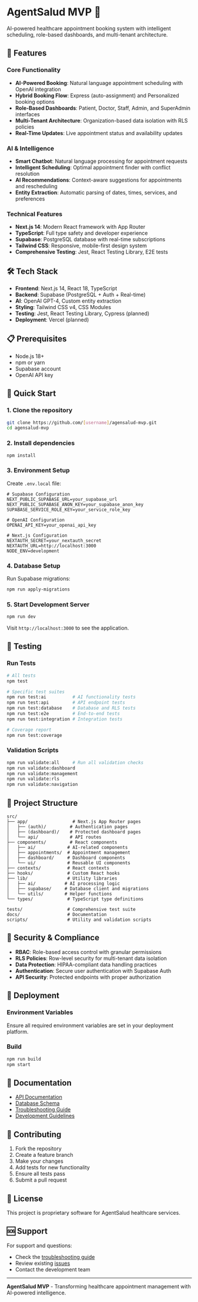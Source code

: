 # AgentSalud MVP 🏥

AI-powered healthcare appointment booking system with intelligent scheduling, role-based dashboards, and multi-tenant architecture.

## 🚀 Features

### Core Functionality
- **AI-Powered Booking**: Natural language appointment scheduling with OpenAI integration
- **Hybrid Booking Flow**: Express (auto-assignment) and Personalized booking options
- **Role-Based Dashboards**: Patient, Doctor, Staff, Admin, and SuperAdmin interfaces
- **Multi-Tenant Architecture**: Organization-based data isolation with RLS policies
- **Real-Time Updates**: Live appointment status and availability updates

### AI & Intelligence
- **Smart Chatbot**: Natural language processing for appointment requests
- **Intelligent Scheduling**: Optimal appointment finder with conflict resolution
- **AI Recommendations**: Context-aware suggestions for appointments and rescheduling
- **Entity Extraction**: Automatic parsing of dates, times, services, and preferences

### Technical Features
- **Next.js 14**: Modern React framework with App Router
- **TypeScript**: Full type safety and developer experience
- **Supabase**: PostgreSQL database with real-time subscriptions
- **Tailwind CSS**: Responsive, mobile-first design system
- **Comprehensive Testing**: Jest, React Testing Library, E2E tests

## 🛠️ Tech Stack

- **Frontend**: Next.js 14, React 18, TypeScript
- **Backend**: Supabase (PostgreSQL + Auth + Real-time)
- **AI**: OpenAI GPT-4, Custom entity extraction
- **Styling**: Tailwind CSS v4, CSS Modules
- **Testing**: Jest, React Testing Library, Cypress (planned)
- **Deployment**: Vercel (planned)

## 📋 Prerequisites

- Node.js 18+ 
- npm or yarn
- Supabase account
- OpenAI API key

## 🚀 Quick Start

### 1. Clone the repository
```bash
git clone https://github.com/[username]/agensalud-mvp.git
cd agensalud-mvp
```

### 2. Install dependencies
```bash
npm install
```

### 3. Environment Setup
Create `.env.local` file:
```env
# Supabase Configuration
NEXT_PUBLIC_SUPABASE_URL=your_supabase_url
NEXT_PUBLIC_SUPABASE_ANON_KEY=your_supabase_anon_key
SUPABASE_SERVICE_ROLE_KEY=your_service_role_key

# OpenAI Configuration
OPENAI_API_KEY=your_openai_api_key

# Next.js Configuration
NEXTAUTH_SECRET=your_nextauth_secret
NEXTAUTH_URL=http://localhost:3000
NODE_ENV=development
```

### 4. Database Setup
Run Supabase migrations:
```bash
npm run apply-migrations
```

### 5. Start Development Server
```bash
npm run dev
```

Visit `http://localhost:3000` to see the application.

## 🧪 Testing

### Run Tests
```bash
# All tests
npm test

# Specific test suites
npm run test:ai          # AI functionality tests
npm run test:api         # API endpoint tests
npm run test:database    # Database and RLS tests
npm run test:e2e         # End-to-end tests
npm run test:integration # Integration tests

# Coverage report
npm run test:coverage
```

### Validation Scripts
```bash
npm run validate:all     # Run all validation checks
npm run validate:dashboard
npm run validate:management
npm run validate:rls
npm run validate:navigation
```

## 📁 Project Structure

```
src/
├── app/                 # Next.js App Router pages
│   ├── (auth)/         # Authentication pages
│   ├── (dashboard)/    # Protected dashboard pages
│   └── api/            # API routes
├── components/         # React components
│   ├── ai/            # AI-related components
│   ├── appointments/  # Appointment management
│   ├── dashboard/     # Dashboard components
│   └── ui/            # Reusable UI components
├── contexts/          # React contexts
├── hooks/             # Custom React hooks
├── lib/               # Utility libraries
│   ├── ai/           # AI processing logic
│   ├── supabase/     # Database client and migrations
│   └── utils/        # Helper functions
└── types/             # TypeScript type definitions

tests/                 # Comprehensive test suite
docs/                  # Documentation
scripts/               # Utility and validation scripts
```

## 🔐 Security & Compliance

- **RBAC**: Role-based access control with granular permissions
- **RLS Policies**: Row-level security for multi-tenant data isolation
- **Data Protection**: HIPAA-compliant data handling practices
- **Authentication**: Secure user authentication with Supabase Auth
- **API Security**: Protected endpoints with proper authorization

## 🚀 Deployment

### Environment Variables
Ensure all required environment variables are set in your deployment platform.

### Build
```bash
npm run build
npm start
```

## 📖 Documentation

- [API Documentation](docs/api/)
- [Database Schema](docs/database/)
- [Troubleshooting Guide](docs/troubleshooting/)
- [Development Guidelines](TASK.md)

## 🤝 Contributing

1. Fork the repository
2. Create a feature branch
3. Make your changes
4. Add tests for new functionality
5. Ensure all tests pass
6. Submit a pull request

## 📄 License

This project is proprietary software for AgentSalud healthcare services.

## 🆘 Support

For support and questions:
- Check the [troubleshooting guide](docs/troubleshooting/)
- Review existing [issues](../../issues)
- Contact the development team

---

**AgentSalud MVP** - Transforming healthcare appointment management with AI-powered intelligence.
